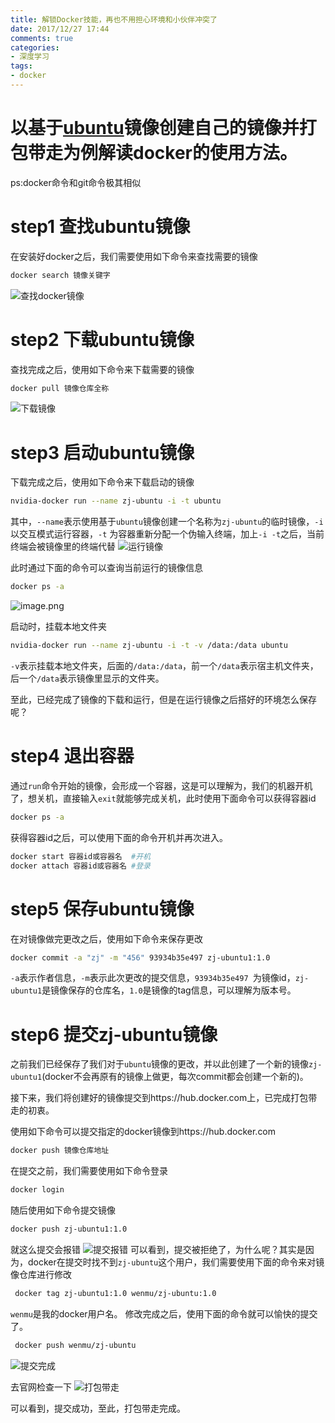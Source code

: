 ```yaml
---
title: 解锁Docker技能，再也不用担心环境和小伙伴冲突了
date: 2017/12/27 17:44
comments: true
categories: 
- 深度学习
tags: 
- docker
---
```


# 以基于[ubuntu](https://hub.docker.com/_/ubuntu/)镜像创建自己的镜像并打包带走为例解读docker的使用方法。

ps:docker命令和git命令极其相似
# step1 查找ubuntu镜像
在安装好docker之后，我们需要使用如下命令来查找需要的镜像
```sh
docker search 镜像关键字
```
![查找docker镜像](http://upload-images.jianshu.io/upload_images/1575688-6f627660a9c25412.png?imageMogr2/auto-orient/strip%7CimageView2/2/w/1240)

# step2 下载ubuntu镜像
查找完成之后，使用如下命令来下载需要的镜像
```sh
docker pull 镜像仓库全称
```
![下载镜像](http://upload-images.jianshu.io/upload_images/1575688-fa2bfa8b438eea45.png?imageMogr2/auto-orient/strip%7CimageView2/2/w/1240)

# step3 启动ubuntu镜像
下载完成之后，使用如下命令来下载启动的镜像
```sh
nvidia-docker run --name zj-ubuntu -i -t ubuntu
```
其中，`--name`表示使用基于`ubuntu`镜像创建一个名称为`zj-ubuntu`的临时镜像，`-i` 以交互模式运行容器，`-t` 为容器重新分配一个伪输入终端，加上`-i -t`之后，当前终端会被镜像里的终端代替
![运行镜像](http://upload-images.jianshu.io/upload_images/1575688-8fb33227caaa79c2.png?imageMogr2/auto-orient/strip%7CimageView2/2/w/1240)

此时通过下面的命令可以查询当前运行的镜像信息
```sh
docker ps -a
```
![image.png](http://upload-images.jianshu.io/upload_images/1575688-4bb61ffa9e74ef6e.png?imageMogr2/auto-orient/strip%7CimageView2/2/w/1240)

启动时，挂载本地文件夹
```sh
nvidia-docker run --name zj-ubuntu -i -t -v /data:/data ubuntu
```
`-v`表示挂载本地文件夹，后面的`/data:/data`，前一个`/data`表示宿主机文件夹，后一个`/data`表示镜像里显示的文件夹。

至此，已经完成了镜像的下载和运行，但是在运行镜像之后搭好的环境怎么保存呢？

# step4 退出容器
通过`run`命令开始的镜像，会形成一个容器，这是可以理解为，我们的机器开机了，想关机，直接输入`exit`就能够完成关机，此时使用下面命令可以获得容器id
```sh
docker ps -a
```
获得容器id之后，可以使用下面的命令开机并再次进入。
```sh
docker start 容器id或容器名  #开机
docker attach 容器id或容器名 #登录
```

# step5 保存ubuntu镜像
在对镜像做完更改之后，使用如下命令来保存更改
```sh
docker commit -a "zj" -m "456" 93934b35e497 zj-ubuntu1:1.0
```
`-a`表示作者信息，`-m`表示此次更改的提交信息，`93934b35e497 `为镜像id，`zj-ubuntu1`是镜像保存的仓库名，`1.0`是镜像的tag信息，可以理解为版本号。

# step6 提交zj-ubuntu镜像
之前我们已经保存了我们对于`ubuntu`镜像的更改，并以此创建了一个新的镜像`zj-ubuntu1`(docker不会再原有的镜像上做更，每次commit都会创建一个新的)。

接下来，我们将创建好的镜像提交到https://hub.docker.com上，已完成打包带走的初衷。

使用如下命令可以提交指定的docker镜像到https://hub.docker.com
```sh
docker push 镜像仓库地址
```
在提交之前，我们需要使用如下命令登录
```sh
docker login
```
随后使用如下命令提交镜像
```sh
docker push zj-ubuntu1:1.0
```
就这么提交会报错
![提交报错](http://upload-images.jianshu.io/upload_images/1575688-e7ff2111bfc677c3.png?imageMogr2/auto-orient/strip%7CimageView2/2/w/1240)
可以看到，提交被拒绝了，为什么呢？其实是因为，docker在提交时找不到`zj-ubuntu`这个用户，我们需要使用下面的命令来对镜像仓库进行修改
```sh
 docker tag zj-ubuntu1:1.0 wenmu/zj-ubuntu:1.0
```
`wenmu`是我的docker用户名。
修改完成之后，使用下面的命令就可以愉快的提交了。
```sh
 docker push wenmu/zj-ubuntu
```
![提交完成](http://upload-images.jianshu.io/upload_images/1575688-bddb700a1bfeac2e.png?imageMogr2/auto-orient/strip%7CimageView2/2/w/1240)

去官网检查一下
![打包带走](http://upload-images.jianshu.io/upload_images/1575688-cc8f53006b3849e6.png?imageMogr2/auto-orient/strip%7CimageView2/2/w/1240)

可以看到，提交成功，至此，打包带走完成。